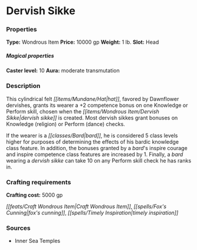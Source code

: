 ﻿---
Title: "Dervish Sikke"
Type: "Wondrous Item"
Price: "10000 gp"
Weight: "1 lb."
Slot: "Head"
Caster level: "10"
Aura: "moderate transmutation"
Description: |
  "This cylindrical felt hat, favored by Dawnflower dervishes, grants its wearer a +2 competence bonus on one Knowledge or Perform skill, chosen when the _dervish sikke_ is created. Most _dervish sikkes_ grant bonuses on Knowledge (religion) or Perform (dance) checks.
  If the wearer is a bard, he is considered 5 class levels higher for purposes of determining the effects of his bardic knowledge class feature. In addition, the bonuses granted by a bard's inspire courage and inspire competence class features are increased by 1. Finally, a bard wearing a _dervish sikke_ can take 10 on any Perform skill check he has ranks in."
Crafting cost: "5000 gp"
Sources: "['Inner Sea Temples']"
---

# Dervish Sikke

### Properties

**Type:** Wondrous Item **Price:** 10000 gp **Weight:** 1 lb. **Slot:** Head

##### Magical properties

**Caster level:** 10 **Aura:** moderate transmutation

### Description

This cylindrical felt _[[items/Mundane/Hat|hat]]_, favored by Dawnflower dervishes, grants its wearer a +2 competence bonus on one Knowledge or Perform skill, chosen when the _[[items/Wondrous Item/Dervish Sikke|dervish sikke]]_ is created. Most dervish sikkes grant bonuses on Knowledge (religion) or Perform (dance) checks.

If the wearer is a _[[classes/Bard|bard]]_, he is considered 5 class levels higher for purposes of determining the effects of his bardic knowledge class feature. In addition, the bonuses granted by a _bard_'s inspire courage and inspire competence class features are increased by 1. Finally, a _bard_ wearing a _dervish sikke_ can take 10 on any Perform skill check he has ranks in.

### Crafting requirements

**Crafting cost:** 5000 gp

_[[feats/Craft Wondrous Item|Craft Wondrous Item]]_, _[[spells/Fox's Cunning|fox's cunning]]_, _[[spells/Timely Inspiration|timely inspiration]]_

### Sources

* Inner Sea Temples